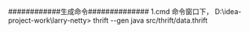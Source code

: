 ############生成命令##############
1.cmd 命令窗口下，
D:\idea-project-work\larry-netty> thrift --gen java src/thrift/data.thrift